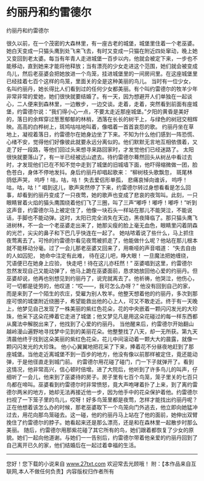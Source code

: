 # 约丽丹和约雷德尔

约丽丹和约雷德尔 

很久以前，在一个茂密的大森林里，有一座古老的城堡，城堡里住着一个老巫婆。她白天变成一只猫头鹰到处飞来飞去，有时又变成一只猫在附近四处窜动，晚上她又变回到老太婆。每当有年青人走进城堡一百步以内，他就会被定下来，一步也不能移动，直到她来才能将他释放；当有漂亮的少女走进这个范围，她们就会被变成鸟儿，然后老巫婆会把她放进一个鸟笼，挂进城堡里的一间房间里。在这座城堡里已经挂着七百个这样的鸟笼，里面关的全是这种美丽的鸟儿。 
当时有一位少女，名叫约丽丹，她长得比人们看到过的任何少女都美丽。有个叫约雷德尔的牧羊少年非常非常的爱她，她们很快就要结婚了。有一天，因为想避开人们单独在一起谈心，二人便来到森林里，一边散步，一边交谈。走着，走着，突然看到前面有座城堡，约雷德尔说：“我们得小心一点，不要太走近那座城堡。”夕阳的黄昏是美好的，落日的余辉穿过葱葱郁郁的林梢，洒落在长长的树干上，与绿色的树冠交相辉映。高高的白桦树上，斑鸠咕咕地叫着，像唱着一首首哀怨的歌。 
约丽丹坐在草地上，凝视着落日，约雷德尔在她身边坐了下来。不知为什么他们感到一阵恐慌、心绪不安，觉得他们好像彼此就要永远分离似的。他们默默无言地互相依偎着，又走了好一段路，等他们回过头来想寻来路回家时，才发觉他们已经迷路了。 
太阳很快就要落山了，有一半已经被远山遮去。待约雷德尔蓦然回头从树丛中看过去时，才发现他们已在不知不觉中走到了城堡的旧城墙下面，他吓得缩微做一团，脸色苍白，身体不停地发抖。身后约丽丹却唱起歌来： 
“柳树枝头歌飘忽， 
斑尾林鸽低声哭， 
呜呼！咕，咕，咕！ 
失去爱侣形单孤， 
悲痛哀悼向谁诉， 
呜呼！咕，咕，咕！” 
唱到这儿，歌声突然停了下来，约雷德尔转过身想看看是怎么回事，却看到约丽丹变成了一只夜莺，她的歌声也变成了悲哀的夜驾叫。此刻，一只眼睛冒着火焰的猫头鹰围绕着他们飞了三圈，叫了三声“嘟呼！嘟呼！嘟呼！”听到这声音，约雷德尔马上被定住了，他像一块石头一样站在那儿不能哭泣，不能说话，手脚也不能动弹。这时，太阳已完全消失在天边，黑夜降临了。那只猫头鹰飞进树林，不一会一个老巫婆走出来了，她那尖瘦的脸上毫无血色，眼睛里闪着阴森的光芒，尖尖的鼻子和下巴几乎快连在一起了。 
她咕哝着说了些什么，马上抓住夜莺离去了。可怜的约雷德尔看见夜莺被抓走了，他能做什么呢？他站在那儿根本就不能移动分毫。过了一会儿那老巫婆又回来了，用嘶哑的声音唱道： 
“失去自由的人如囚犯， 
她命中注定有此难， 
待在这儿吧，睁大眼！ 
一旦魔法把她缠绕， 
咒语便已在她身上应验， 
快走吧！待在这儿亦枉然！” 
巫婆唱到这里，约雷德尔忽然发现自己又能动弹了，他马上跪在巫婆面前，恳求她放回他心爱的约丽丹。但巫婆却说，他再也别想见到约丽丹了，说完就离去了。他祈祷，他哭泣，他伤心，可一切都是徒劳的，他叹道：“哎――，我可怎么办呀？” 
他没有回到自己的家，而是来到了一个陌生的农庄，受雇为别人牧羊。他整天想着他的约丽丹，多次到那座可恨的城堡附近绕圈子，希望能救出他的心上人，可又不敢走近。终于有一天晚上，他梦见自己发现了一株美丽的紫红色花朵，花的中央嵌着一颗闪闪发光的大珍珠，他采下这朵花捧着它走进了城堡；他又梦见凡是用这朵花碰过的每一样东西都从魔法中解脱出来了，他找到了心爱的约丽丹。 
当他醒来后，约雷德尔开始翻山越岭漫山遍野地寻找梦中见到的美丽花朵。他整整找了八天，却一无所获。第九天清晨他终于找到这朵美丽的紫红色花朵，花儿中间滚动着一颗大大的晨露，就像一颗闪闪发光的大珍珠。 
他小心翼翼地把花采了下来，捧着花不分昼夜地赶到了那座城堡。当他走近离城堡不到一百步的地方，他没有像以前那样被定住，竟还能动弹，于是他径直走到城门前。 
约雷德尔用花碰了碰门，门一下子就弹开了。看到这情况，他非常高兴，信心顿时倍增。进了大院后，他听到了许多鸟儿的叫声，仔细听了一会儿，他来到了巫婆待的房子。房子里有七百个鸟笼，笼子里关的七百只鸟都在啼叫。巫婆看到约雷德尔时非常愤怒，竟大声咆哮着扑了上来，到了离约雷德尔两米的地方，她却无法再接近他一步，因为他手中的花朵保护着他。约雷德尔扫视了一下笼子里的鸟儿，哎呀！好多鸟笼里都是夜莺，怎样才能找出约丽丹呢？正在他想着该怎么办的时候，那老巫婆取下一个鸟笼向门外逃去，他立即向她猛冲过去，用花向那鸟笼碰去。这一碰，他的约丽丹马上站在了他的面前，她伸出双臂挽住了约雷德尔的脖子。她看起来还是那么漂亮，还是和在森林里一起散步时那么美丽。 
随后，约雷德尔用那紫花碰了其它所有的鸟，她们跟着都恢复了少女的原貌。她们一起向他道谢。与她们一一告别后，约雷德尔带着他亲爱的约丽丹回到了自己离开已久的家，他们结婚后在一起过着幸福的生活。 

                  
--------------------
您好！您下载的小说来自 www.27txt.com 欢迎常去光顾哦！
附：【本作品来自互联网,本人不做任何负责】内容版权归作者所有